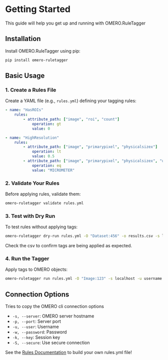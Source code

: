 # Getting Started

This guide will help you get up and running with OMERO.RuleTagger

## Installation

Install OMERO.RuleTagger using pip:

```bash
pip install omero-ruletagger
```

## Basic Usage

### 1. Create a Rules File

Create a YAML file (e.g., `rules.yml`) defining your tagging rules:

```yaml
- name: "HasROIs"
    rules:
        - attribute_path: ["image", "roi", "count"]
            operation: gt
            value: 0

- name: "HighResolution"
    rules:
        - attribute_path: ["image", "primarypixel", "physicalsizex"]
            operation: lt
            value: 0.5
        - attribute_path: ["image", "primarypixel", "physicalsizex", "unit", "name"]
            operation: eq
            value: "MICROMETER"
```


### 2. Validate Your Rules

Before applying rules, validate them:

```bash
omero-ruletagger validate rules.yml
```

### 3. Test with Dry Run

To test rules without applying tags:

```bash
omero-ruletagger dry-run rules.yml -O "Dataset:456" -o results.csv -s localhost -u username -w password
```
Check the csv to confirm tags are being applied as expected.

### 4. Run the Tagger

Apply tags to OMERO objects:

```bash
omero-ruletagger run rules.yml -O "Image:123" -s localhost -u username -w password
```

## Connection Options
Tries to copy the OMERO cli connection options

* `-s, --server`: OMERO server hostname
* `-p, --port`: Server port
* `-u, --user`: Username
* `-w, --password`: Password
* `-k, --key`: Session key
* `-S, --secure`: Use secure connection


See the [Rules Documentation](rules.md) to build your own rules.yml file!